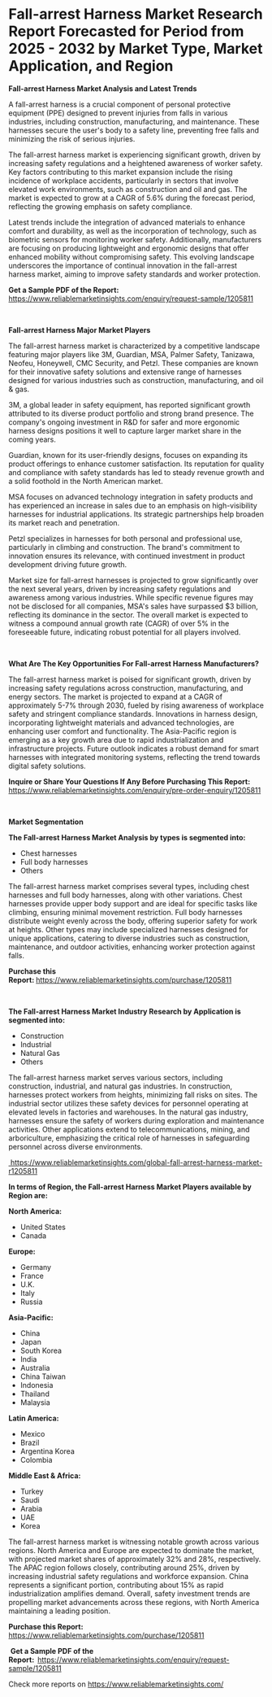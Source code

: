 <p><h1>Fall-arrest Harness Market Research Report Forecasted for Period from 2025 -  2032 by Market Type, Market Application, and Region</h1></p><p><strong>Fall-arrest Harness Market Analysis and Latest Trends</strong></p>
<p><p>A fall-arrest harness is a crucial component of personal protective equipment (PPE) designed to prevent injuries from falls in various industries, including construction, manufacturing, and maintenance. These harnesses secure the user's body to a safety line, preventing free falls and minimizing the risk of serious injuries.</p><p>The fall-arrest harness market is experiencing significant growth, driven by increasing safety regulations and a heightened awareness of worker safety. Key factors contributing to this market expansion include the rising incidence of workplace accidents, particularly in sectors that involve elevated work environments, such as construction and oil and gas. The market is expected to grow at a CAGR of 5.6% during the forecast period, reflecting the growing emphasis on safety compliance.</p><p>Latest trends include the integration of advanced materials to enhance comfort and durability, as well as the incorporation of technology, such as biometric sensors for monitoring worker safety. Additionally, manufacturers are focusing on producing lightweight and ergonomic designs that offer enhanced mobility without compromising safety. This evolving landscape underscores the importance of continual innovation in the fall-arrest harness market, aiming to improve safety standards and worker protection.</p></p>
<p><strong>Get a Sample PDF of the Report:&nbsp;</strong> <a href="https://www.reliablemarketinsights.com/enquiry/request-sample/1205811?utm_campaign=2117&utm_medium=2&utm_source=Github&utm_content=ia&utm_term=12042025&utm_id=fall-arrest-harness">https://www.reliablemarketinsights.com/enquiry/request-sample/1205811</a></p>
<p>&nbsp;</p>
<p><strong>Fall-arrest Harness Major Market Players</strong></p>
<p><p>The fall-arrest harness market is characterized by a competitive landscape featuring major players like 3M, Guardian, MSA, Palmer Safety, Tanizawa, Neofeu, Honeywell, CMC Security, and Petzl. These companies are known for their innovative safety solutions and extensive range of harnesses designed for various industries such as construction, manufacturing, and oil & gas.</p><p>3M, a global leader in safety equipment, has reported significant growth attributed to its diverse product portfolio and strong brand presence. The company's ongoing investment in R&D for safer and more ergonomic harness designs positions it well to capture larger market share in the coming years.</p><p>Guardian, known for its user-friendly designs, focuses on expanding its product offerings to enhance customer satisfaction. Its reputation for quality and compliance with safety standards has led to steady revenue growth and a solid foothold in the North American market.</p><p>MSA focuses on advanced technology integration in safety products and has experienced an increase in sales due to an emphasis on high-visibility harnesses for industrial applications. Its strategic partnerships help broaden its market reach and penetration.</p><p>Petzl specializes in harnesses for both personal and professional use, particularly in climbing and construction. The brand's commitment to innovation ensures its relevance, with continued investment in product development driving future growth.</p><p>Market size for fall-arrest harnesses is projected to grow significantly over the next several years, driven by increasing safety regulations and awareness among various industries. While specific revenue figures may not be disclosed for all companies, MSA's sales have surpassed $3 billion, reflecting its dominance in the sector. The overall market is expected to witness a compound annual growth rate (CAGR) of over 5% in the foreseeable future, indicating robust potential for all players involved.</p></p>
<p>&nbsp;</p>
<p><strong>What Are The Key Opportunities For Fall-arrest Harness Manufacturers?</strong></p>
<p><p>The fall-arrest harness market is poised for significant growth, driven by increasing safety regulations across construction, manufacturing, and energy sectors. The market is projected to expand at a CAGR of approximately 5-7% through 2030, fueled by rising awareness of workplace safety and stringent compliance standards. Innovations in harness design, incorporating lightweight materials and advanced technologies, are enhancing user comfort and functionality. The Asia-Pacific region is emerging as a key growth area due to rapid industrialization and infrastructure projects. Future outlook indicates a robust demand for smart harnesses with integrated monitoring systems, reflecting the trend towards digital safety solutions.</p></p>
<p><strong>Inquire or Share Your Questions If Any Before Purchasing This Report:</strong> <a href="https://www.reliablemarketinsights.com/enquiry/pre-order-enquiry/1205811?utm_campaign=2117&utm_medium=2&utm_source=Github&utm_content=ia&utm_term=12042025&utm_id=fall-arrest-harness">https://www.reliablemarketinsights.com/enquiry/pre-order-enquiry/1205811</a></p>
<p>&nbsp;</p>
<p><strong>Market Segmentation</strong></p>
<p><strong>The Fall-arrest Harness Market Analysis by types is segmented into:</strong></p>
<p><ul><li>Chest harnesses</li><li>Full body harnesses</li><li>Others</li></ul></p>
<p><p>The fall-arrest harness market comprises several types, including chest harnesses and full body harnesses, along with other variations. Chest harnesses provide upper body support and are ideal for specific tasks like climbing, ensuring minimal movement restriction. Full body harnesses distribute weight evenly across the body, offering superior safety for work at heights. Other types may include specialized harnesses designed for unique applications, catering to diverse industries such as construction, maintenance, and outdoor activities, enhancing worker protection against falls.</p></p>
<p><strong>Purchase this Report:&nbsp;</strong><a href="https://www.reliablemarketinsights.com/purchase/1205811?utm_campaign=2117&utm_medium=2&utm_source=Github&utm_content=ia&utm_term=12042025&utm_id=fall-arrest-harness">https://www.reliablemarketinsights.com/purchase/1205811</a></p>
<p>&nbsp;</p>
<p><strong>The Fall-arrest Harness Market Industry Research by Application is segmented into:</strong></p>
<p><ul><li>Construction</li><li>Industrial</li><li>Natural Gas</li><li>Others</li></ul></p>
<p><p>The fall-arrest harness market serves various sectors, including construction, industrial, and natural gas industries. In construction, harnesses protect workers from heights, minimizing fall risks on sites. The industrial sector utilizes these safety devices for personnel operating at elevated levels in factories and warehouses. In the natural gas industry, harnesses ensure the safety of workers during exploration and maintenance activities. Other applications extend to telecommunications, mining, and arboriculture, emphasizing the critical role of harnesses in safeguarding personnel across diverse environments.</p></p>
<p><a href="https://www.reliablemarketinsights.com/global-fall-arrest-harness-market-r1205811?utm_campaign=2117&utm_medium=2&utm_source=Github&utm_content=ia&utm_term=12042025&utm_id=fall-arrest-harness">&nbsp;https://www.reliablemarketinsights.com/global-fall-arrest-harness-market-r1205811</a></p>
<p><strong>In terms of Region, the Fall-arrest Harness Market Players available by Region are:</strong></p>
<p>
    <p> <strong> North America: </strong>
        <ul>
            <li>United States</li>
            <li>Canada</li>
        </ul>
        </p> 
    <p> <strong> Europe: </strong>
        <ul>
            <li>Germany</li>
            <li>France</li>
            <li>U.K.</li>
            <li>Italy</li>
            <li>Russia</li>
        </ul>
        </p> 
    <p> <strong> Asia-Pacific: </strong>
        <ul>
            <li>China</li>
            <li>Japan</li>
            <li>South Korea</li>
            <li>India</li>
            <li>Australia</li>
            <li>China Taiwan</li>
            <li>Indonesia</li>
            <li>Thailand</li>
            <li>Malaysia</li>
        </ul>
        </p> 
    <p> <strong> Latin America: </strong>
        <ul>
            <li>Mexico</li>
            <li>Brazil</li>
            <li>Argentina Korea</li>
            <li>Colombia</li>
        </ul>
        </p> 
    <p> <strong> Middle East & Africa: </strong>
        <ul>
            <li>Turkey</li>
            <li>Saudi</li>
            <li>Arabia</li>
            <li>UAE</li>
            <li>Korea</li>
        </ul>
    </p>
    </p>
<p><p>The fall-arrest harness market is witnessing notable growth across various regions. North America and Europe are expected to dominate the market, with projected market shares of approximately 32% and 28%, respectively. The APAC region follows closely, contributing around 25%, driven by increasing industrial safety regulations and workforce expansion. China represents a significant portion, contributing about 15% as rapid industrialization amplifies demand. Overall, safety investment trends are propelling market advancements across these regions, with North America maintaining a leading position.</p></p>
<p><strong>Purchase this Report: </strong><a href="https://www.reliablemarketinsights.com/purchase/1205811?utm_campaign=2117&utm_medium=2&utm_source=Github&utm_content=ia&utm_term=12042025&utm_id=fall-arrest-harness">https://www.reliablemarketinsights.com/purchase/1205811</a></p>
<p>&nbsp;<strong>Get a Sample PDF of the Report:&nbsp;&nbsp;</strong><a href="https://www.reliablemarketinsights.com/enquiry/request-sample/1205811?utm_campaign=2117&utm_medium=2&utm_source=Github&utm_content=ia&utm_term=12042025&utm_id=fall-arrest-harness">https://www.reliablemarketinsights.com/enquiry/request-sample/1205811</a></p>
<p><strong></strong></p>
<p>Check more reports on <a href="https://www.reliablemarketinsights.com/?utm_campaign=2117&utm_medium=2&utm_source=Github&utm_content=ia&utm_term=12042025&utm_id=fall-arrest-harness">https://www.reliablemarketinsights.com/</a></p>